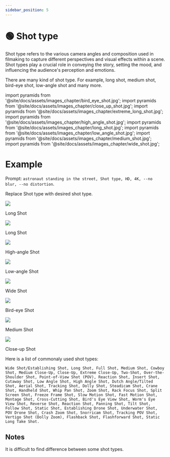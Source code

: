 ```yaml
---
sidebar_position: 5
---
```

# 🟢 Shot type

Shot type refers to the various camera angles and composition used in filmaking to capture different perspectives and visual effects within a scene. Shot types play a crucial role in conveying the story, setting the mood, and influencing the audience's perception and emotions.

There are many kind of shot type. For example, long shot, medium shot, bird-eye shot, low-angle shot and many more.

import pyramids from '@site/docs/assets/images_chapter/bird_eye_shot.jpg';
import pyramids from '@site/docs/assets/images_chapter/close_up_shot.jpg';
import pyramids from '@site/docs/assets/images_chapter/extreme_long_shot.jpg';
import pyramids from '@site/docs/assets/images_chapter/high_angle_shot.jpg';
import pyramids from '@site/docs/assets/images_chapter/long_shot.jpg';
import pyramids from '@site/docs/assets/images_chapter/low_angle_shot.jpg';
import pyramids from '@site/docs/assets/images_chapter/medium_shot.jpg';
import pyramids from '@site/docs/assets/images_chapter/wide_shot.jpg';

# Example

Prompt: `astronaut standing in the street, Shot type, HD, 4K, --no blur, --no distortion`. 

Replace Shot type with desired shot type.

<div>
  <div style={{ display: 'flex', justifyContent: 'center', marginBottom: '40px' }}>
    <div style={{ textAlign: 'center' }}>
      <img src={extreme_long_shot} style={{ width: '250px' }} />
      <p>Long Shot</p>
    </div>
    <div style={{ textAlign: 'center' }}>
      <img src={long_shot} style={{ width: '250px' }} />
      <p>Long Shot</p>
    </div>
    <div style={{ textAlign: 'center' }}>
      <img src={high_angle_shot} style={{ width: '250px' }} />
      <p>High-angle Shot</p>
    </div>
    <div style={{ textAlign: 'center' }}>
      <img src={low_angle_shot} style={{ width: '250px' }} />
      <p>Low-angle Shot</p>
    </div>
  </div>
  <div style={{ display: 'flex', justifyContent: 'center' }}>
    <div style={{ textAlign: 'center' }}>
      <img src={wide_shot} style={{ width: '250px' }} />
      <p>Wide Shot</p>
    </div>
    <div style={{ textAlign: 'center' }}>
      <img src={bird_eye_shot} style={{ width: '250px' }} />
      <p>Bird-eye Shot</p>
    </div>
    <div style={{ textAlign: 'center' }}>
      <img src={medium_shot} style={{ width: '250px' }} />
      <p>Medium Shot</p>
    </div>
    <div style={{ textAlign: 'center' }}>
      <img src={close_up_shot} style={{ width: '250px' }} />
      <p>Close-up Shot</p>
    </div>
  </div>
</div>



Here is a list of commonaly used shot types: 
```text
Wide Shot/Establishing Shot, Long Shot, Full Shot, Medium Shot, Cowboy Shot, Medium Close-Up, Close-Up, Extreme Close-Up, Two-Shot, Over-the-Shoulder Shot, Point-of-View Shot (POV), Reaction Shot, Insert Shot, Cutaway Shot, Low Angle Shot, High Angle Shot, Dutch Angle/Tilted Shot, Aerial Shot, Tracking Shot, Dolly Shot, Steadicam Shot, Crane Shot, Handheld Shot, Whip Pan Shot, Zoom Shot, Rack Focus Shot, Split Screen Shot, Freeze Frame Shot, Slow Motion Shot, Fast Motion Shot, Montage Shot, Cross-Cutting Shot, Bird's Eye View Shot, Worm's Eye View Shot, Reverse Shot, Reaction Shot, Panning Shot, Tilt Shot, Follow Shot, Static Shot, Establishing Drone Shot, Underwater Shot, POV Drone Shot, Crash Zoom Shot, Snorricam Shot, Tracking POV Shot, Vertigo Shot (Dolly Zoom), Flashback Shot, Flashforward Shot, Static Long Take Shot.
```

## Notes

It is difficult to find difference between some shot types.
